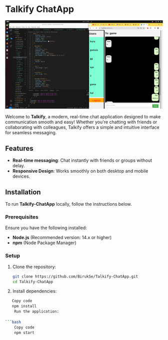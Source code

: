 # Talkify ChatApp

![Talkify ChatApp Screenshot](talkify.png)  <!-- Image placed at the top -->

Welcome to **Talkify**, a modern, real-time chat application designed to make communication smooth and easy! Whether you're chatting with friends or collaborating with colleagues, Talkify offers a simple and intuitive interface for seamless messaging.

## Features

- **Real-time messaging**: Chat instantly with friends or groups without delay.
- **Responsive Design**: Works smoothly on both desktop and mobile devices.

## Installation

To run **Talkify-ChatApp** locally, follow the instructions below.

### Prerequisites

Ensure you have the following installed:

- **Node.js** (Recommended version: 14.x or higher)
- **npm** (Node Package Manager)

### Setup

1. Clone the repository:
   ```bash
   git clone https://github.com/BirukSe/Talkify-ChatApp.git
   cd Talkify-ChatApp
2. Install dependencies:

```bash
   Copy code
   npm install
    Run the application:

```bash
    Copy code
    npm start
